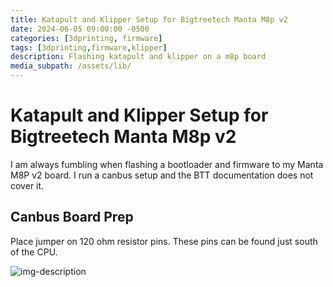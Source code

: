 ```yaml
---
title: Katapult and Klipper Setup for Bigtreetech Manta M8p v2
date: 2024-06-05 09:00:00 -0500
categories: [3dprinting, firmware]
tags: [3dprinting,firmware,klipper]
description: Flashing katapult and klipper on a m8p board
media_subpath: /assets/lib/
---
```


# Katapult and Klipper Setup for Bigtreetech Manta M8p v2

I am always fumbling when flashing a bootloader and firmware to my Manta M8P v2 board. I run a canbus setup and the BTT documentation does not cover it.

## Canbus Board Prep
Place jumper on 120 ohm resistor pins.  These pins can be found just south of the CPU.

![img-description](/assets/lib/BIGTREETECH%20MANTA%20M8P%20V2.0%20120R.png)
